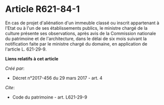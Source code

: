 # Article R621-84-1

En cas de projet d'aliénation d'un immeuble classé ou inscrit appartenant à l'Etat ou à l'un de ses établissements publics,
le ministre chargé de la culture présente ses observations, après avis de la Commission nationale du patrimoine et de
l'architecture, dans le délai de six mois suivant la notification faite par le ministre chargé du domaine, en application de
l'article L. 621-29-9.

**Liens relatifs à cet article**

_Créé par_:

  - Décret n°2017-456 du 29 mars 2017 - art. 4

_Cite_:

  - Code du patrimoine - art. L621-29-9
